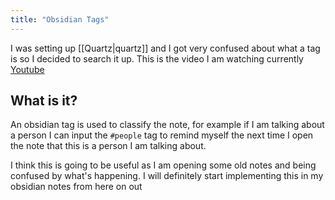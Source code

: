 ```yaml
---
title: "Obsidian Tags"
---
```

I was setting up [[Quartz|quartz]] and I got very confused about what a tag is so I decided to search it up. This is the video I am watching currently [Youtube](https://www.youtube.com/watch?v=1NjMO-KKcJY)


## What is it?

An obsidian tag is used to classify the note, for example if I am talking about a person I can input the `#people` tag to remind myself the next time I open the note that this is a person I am talking about.

I think this is going to be useful as I am opening some old notes and being confused by what's happening. I will definitely start implementing this in my obsidian notes from here on out
